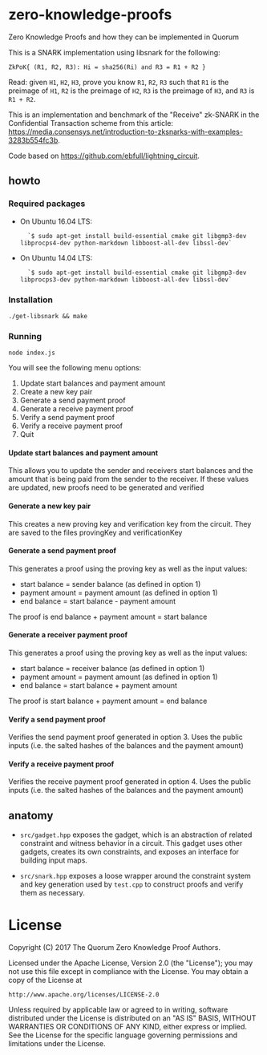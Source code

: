 # zero-knowledge-proofs
Zero Knowledge Proofs and how they can be implemented in Quorum

This is a SNARK implementation using libsnark for the following:

``ZkPoK{ (R1, R2, R3): Hi = sha256(Ri) and R3 = R1 + R2 }``

Read: given `H1`, `H2`, `H3`, prove you know `R1`, `R2`, `R3` such that `R1` is the preimage of `H1`, `R2` is the preimage of `H2`, `R3` is the preimage of `H3`, and `R3` is `R1 + R2`.

This is an implementation and benchmark of the "Receive" zk-SNARK in the Confidential Transaction scheme from this article: <https://media.consensys.net/introduction-to-zksnarks-with-examples-3283b554fc3b>.

Code based on <https://github.com/ebfull/lightning_circuit>.

## howto

### Required packages

* On Ubuntu 16.04 LTS:

        `$ sudo apt-get install build-essential cmake git libgmp3-dev libprocps4-dev python-markdown libboost-all-dev libssl-dev`

* On Ubuntu 14.04 LTS:

        `$ sudo apt-get install build-essential cmake git libgmp3-dev libprocps3-dev python-markdown libboost-all-dev libssl-dev`

### Installation

`./get-libsnark && make`

### Running  
`node index.js`

You will see the following menu options:  

1. Update start balances and payment amount
2. Create a new key pair
3. Generate a send payment proof
4. Generate a receive payment proof
5. Verify a send payment proof
6. Verify a receive payment proof
0. Quit

#### Update start balances and payment amount  
This allows you to update the sender and receivers start balances and the amount that is being paid from the sender to the receiver.  If these values are updated, new proofs need to be generated and verified

#### Generate a new key pair  
This creates a new proving key and verification key from the circuit.  They are saved to the files provingKey and verificationKey

#### Generate a send payment proof  
This generates a proof using the proving key as well as the input values:

* start balance = sender balance (as defined in option 1)
* payment amount = payment amount (as defined in option 1)
* end balance = start balance - payment amount

The proof is end balance + payment amount = start balance

#### Generate a receiver payment proof  
This generates a proof using the proving key as well as the input values:

* start balance = receiver balance (as defined in option 1)
* payment amount = payment amount (as defined in option 1)
* end balance = start balance + payment amount

The proof is start balance + payment amount = end balance

#### Verify a send payment proof  
Verifies the send payment proof generated in option 3.  Uses the public inputs (i.e. the salted hashes of the balances and the payment amount)

#### Verify a receive payment proof  
Verifies the receive payment proof generated in option 4.  Uses the public inputs (i.e. the salted hashes of the balances and the payment amount)

## anatomy

* `src/gadget.hpp` exposes the gadget, which is an abstraction of related constraint
and witness behavior in a circuit. This gadget uses other gadgets, creates its own
constraints, and exposes an interface for building input maps.

* `src/snark.hpp` exposes a loose wrapper around the constraint system and
key generation used by `test.cpp` to construct proofs and verify them as necessary.

# License
Copyright (C) 2017 The Quorum Zero Knowledge Proof Authors.

Licensed under the Apache License, Version 2.0 (the "License");
you may not use this file except in compliance with the License.
You may obtain a copy of the License at

    http://www.apache.org/licenses/LICENSE-2.0

Unless required by applicable law or agreed to in writing, software
distributed under the License is distributed on an "AS IS" BASIS,
WITHOUT WARRANTIES OR CONDITIONS OF ANY KIND, either express or implied.
See the License for the specific language governing permissions and
limitations under the License.
